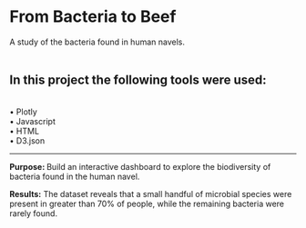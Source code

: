 # From Bacteria to Beef
A study of the bacteria found in human navels.
<BR><BR>
<h2>In this project the following tools were used:</h2>
<BR>
• Plotly
 <BR>
• Javascript
<BR>
• HTML
<BR>
• D3.json
  <HR>
    
<b>Purpose: </b>
 Build an interactive dashboard to explore the biodiversity of bacteria found in the human navel. 

<b>Results:</b>
   The dataset reveals that a small handful of microbial species were present in greater than 70% of people, while the remaining bacteria were rarely found.
